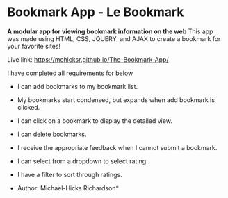 # Bookmark App - Le Bookmark

**A modular app for viewing bookmark information on the web**
This app was made using HTML, CSS, JQUERY, and AJAX to create a bookmark for your favorite sites!

Live link: https://mchicksr.github.io/The-Bookmark-App/

I have completed all requirements for below
* I can add bookmarks to my bookmark list. 
* My bookmarks start condensed, but expands when add bookmark is clicked.
* I can click on a bookmark to display the detailed view.
* I can delete bookmarks.
* I receive the appropriate feedback when I cannot submit a bookmark.
* I can select from a dropdown to select rating.
* I have a filter to sort through ratings.

* Author: Michael-Hicks Richardson*